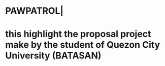 # PAWPATROL|
# this highlight the proposal project make by the student of Quezon City University (BATASAN)
